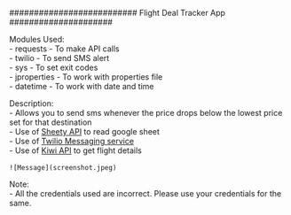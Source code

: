 ########################## Flight Deal Tracker App #####################

Modules Used:<br/>
    - requests - To make API calls<br/>
    - twilio - To send SMS alert<br/>
    - sys - To set exit codes<br/>
    - jproperties - To work with properties file<br/>
    - datetime - To work with date and time<br/>

Description:<br/>
    - Allows you to send sms whenever the price drops below the lowest price set for that destination<br/>
    - Use of <a href="https://sheety.co/">Sheety API</a> to read google sheet<br/>
    - Use of <a href="https://www.twilio.com/en-us">Twilio Messaging service</a><br/>
    - Use of <a href="https://newsapi.org/">Kiwi API</a> to get flight details<br/>

    ![Message](screenshot.jpeg)

Note:<br/>
    - All the credentials used are incorrect. Please use your credentials for the same.